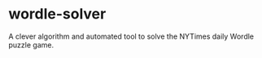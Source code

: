 # wordle-solver
A clever algorithm and automated tool to solve the NYTimes daily Wordle puzzle game.
